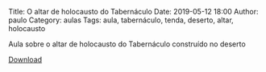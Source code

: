 Title: O altar de holocausto do Tabernáculo
Date: 2019-05-12 18:00
Author: paulo
Category: aulas
Tags: aula, tabernáculo, tenda, deserto, altar, holocausto

Aula sobre o altar de holocausto do Tabernáculo construído no deserto

[Download](https://www.dropbox.com/s/q3himnugsboux5k/Aula%20EBD%20-%2012_05_2019.pdf?dl=1)